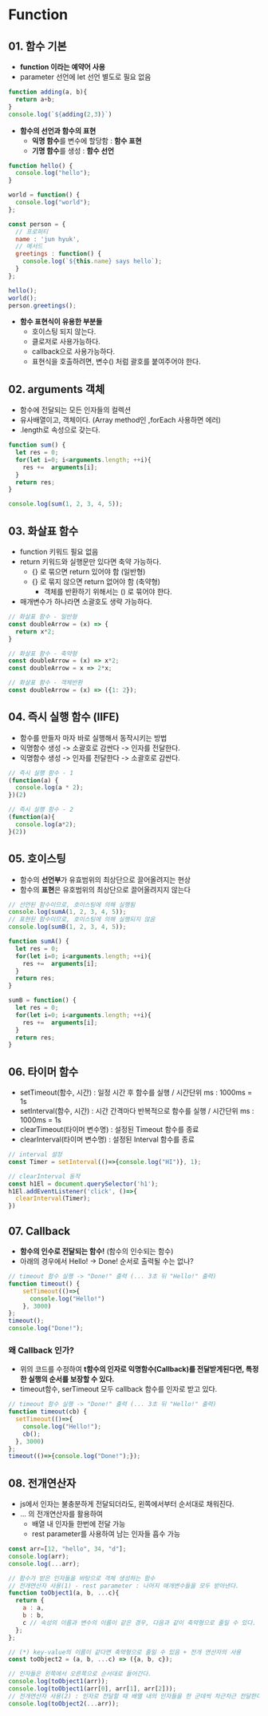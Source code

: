# Function

## 01. 함수 기본

- **function 이라는 예약어 사용**
- parameter 선언에 let 선언 별도로 필요 없음

```js
function adding(a, b){
  return a+b;
}
console.log(`${adding(2,3)}`)
```

- **함수의 선언과 함수의 표현**
  - **익명 함수**를 변수에 할당함 : **함수 표현**
  - **기명 함수**를 생성 : **함수 선언**

```js
function hello() {
  console.log("hello");
}

world = function() {
  console.log("world");
};

const person = {
  // 프로퍼티
  name : 'jun hyuk',
  // 메서드
  greetings : function() {
    console.log(`${this.name} says hello`);
  }
};

hello();
world();
person.greetings();
```

- **함수 표현식이 유용한 부분들**
  - 호이스팅 되지 않는다.
  - 클로저로 사용가능하다.
  - callback으로 사용가능하다.
  - 표현식을 호출하려면, 변수() 처럼 괄호를 붙여주어야 한다.

## 02. arguments 객체

- 함수에 전달되는 모든 인자들의 컬렉션
- 유사배열이고, 객체이다. (Array method인 ,forEach 사용하면 에러)
- .length로 속성으로 갖는다.

```js
function sum() {
  let res = 0;
  for(let i=0; i<arguments.length; ++i){
    res +=  arguments[i];
  }
  return res;
}

console.log(sum(1, 2, 3, 4, 5));
```

## 03. 화살표 함수

- function 키워드 필요 없음
- return 키워드와 실행문만 있다면 축약 가능하다.
  - {} 로 묶으면 return 있어야 함 (일반형)
  - {} 로 묶지 않으면 return 없어야 함 (축약형)
    - 객체를 반환하기 위해서는 () 로 묶어야 한다.
- 매개변수가 하나라면 소괄호도 생략 가능하다.

```js
// 화살표 함수 - 일반형
const doubleArrow = (x) => {
  return x*2;
}

// 화살표 함수 - 축약형
const doubleArrow = (x) => x*2;
const doubleArrow = x => 2*x;

// 화살표 함수 - 객체반환
const doubleArrow = (x) => ({1: 2});
```

## 04. 즉시 실행 함수 (IIFE)

- 함수를 만들자 마자 바로 실행해서 동작시키는 방법
- 익명함수 생성 -> 소괄호로 감싼다 -> 인자를 전달한다.
- 익명함수 생성 -> 인자를 전달한다 -> 소괄호로 감싼다.

```js
// 즉시 실행 함수 - 1
(function(a) {
  console.log(a * 2);
})(2)

// 즉시 실행 함수 - 2
(function(a){
  console.log(a*2);
}(2))
```

## 05. 호이스팅

- 함수의 **선언부**가 유효범위의 최상단으로 끌어올려지는 현상
- 함수의 **표현**은 유호범위의 최상단으로 끌어올려지지 않는다

```js
// 선언된 함수이므로, 호이스팅에 의해 실행됨
console.log(sumA(1, 2, 3, 4, 5));
// 표현된 함수이므로, 호이스팅에 의해 실행되지 않음
console.log(sumB(1, 2, 3, 4, 5));

function sumA() {
  let res = 0;
  for(let i=0; i<arguments.length; ++i){
    res +=  arguments[i];
  }
  return res;
}

sumB = function() {
  let res = 0;
  for(let i=0; i<arguments.length; ++i){
    res +=  arguments[i];
  }
  return res;
}
```

## 06. 타이머 함수

- setTimeout(함수, 시간) : 일정 시간 후 함수를 실행 / 시간단위 ms : 1000ms = 1s
- setInterval(함수, 시간) : 시간 간격마다 반복적으로 함수를 실행 / 시간단위 ms : 1000ms = 1s
- clearTimeout(타이머 변수명) : 설정된 Timeout 함수를 종료
- clearInterval(타이머 변수명) : 설정된 Interval 함수를 종료

```js
// interval 설정
const Timer = setInterval(()=>{console.log("HI")}, 1);

// clearInterval 동작
const h1El = document.querySelector('h1');
h1El.addEventListener('click', ()=>{
  clearInterval(Timer);
})
```

## 07. Callback

- **함수의 인수로 전달되는 함수!** (함수의 인수되는 함수)
- 아래의 경우에서 Hello! -> Done! 순서로 출력될 수는 없나?

```js
// timeout 함수 실행 -> "Done!" 출력 (... 3초 뒤 "Hello!" 출력)
function timeout() {
    setTimeout(()=>{
      console.log("Hello!")
    }, 3000)
};
timeout();
console.log("Done!");
```

### 왜 Callback 인가?

- 위의 코드를 수정하여 **t함수의 인자로 익명함수(Callback)를 전달받게된다면, 특정한 실행의 순서를 보장할 수 있다.**
- timeout함수, serTimeout 모두 callback 함수를 인자로 받고 있다.

```js
// timeout 함수 실행 -> "Done!" 출력 (... 3초 뒤 "Hello!" 출력)
function timeout(cb) {
  setTimeout(()=>{
    console.log("Hello!");
    cb();
  }, 3000)
};
timeout(()=>{console.log("Done!");});
```

## 08. 전개연산자

- js에서 인자는 불충분하게 전달되더라도, 왼쪽에서부터 순서대로 채워진다.
- ... 의 전개연산자를 활용하여
  - 배열 내 인자들 한번에 전달 가능
  - rest parameter를 사용하여 남는 인자들 흡수 가능

```js
const arr=[12, "hello", 34, "d"];
console.log(arr);
console.log(...arr);

// 함수가 받은 인자들을 바탕으로 객체 생성하는 함수
// 전개연산자 사용(1) - rest parameter : 나머지 매개변수들을 모두 받아낸다.
function toObject1(a, b, ...c){
  return {
    a : a,
    b : b,
    c // 속성의 이름과 변수의 이름이 같은 경우, 다음과 같이 축약형으로 줄일 수 있다.
  };
};

// (*) key-value의 이름이 같다면 축약형으로 줄일 수 있음 + 전개 연산자의 사용
const toObject2 = (a, b, ...c) => ({a, b, c});

// 인자들은 왼쪽에서 오른쪽으로 순서대로 들어간다.
console.log(toObject1(arr));
console.log(toObject1(arr[0], arr[1], arr[2]));
// 전개연산자 사용(2) : 인자로 전달할 때 배열 내의 인자들을 한 군데씩 차근차근 전달한다.
console.log(toObject2(...arr));
```